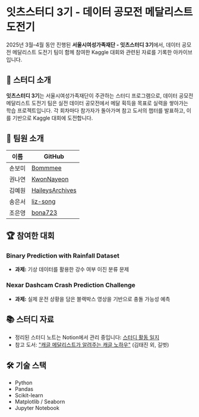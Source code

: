 # 잇츠스터디 3기 - 데이터 공모전 메달리스트 도전기

2025년 3월–4월 동안 진행된 **서울시여성가족재단 - 잇츠스터디 3기**에서, 데이터 공모전 메달리스트 도전기 팀이 함께 참여한 Kaggle 대회와 관련된 자료를 기록한 아카이브입니다.

## 🧠 스터디 소개

**잇츠스터디 3기**는 서울시여성가족재단이 주관하는 스터디 프로그램으로, 데이터 공모전 메달리스트 도전기 팀은 실전 데이터 공모전에서 메달 획득을 목표로 실력을 쌓아가는 학습 프로젝트입니다.
각 회차마다 참가자가 돌아가며 참고 도서의 챕터를 발표하고, 이를 기반으로 Kaggle 대회에 도전합니다.

## 👥 팀원 소개

| 이름 | GitHub |
|------|--------|
| 손보미 | [Bommmee](https://github.com/Bommmee) |
| 권나연 | [KwonNayeon](https://github.com/KwonNayeon) |
| 김예원 | [HaileysArchives](https://github.com/HaileysArchives) |
| 송은서 | [liz-song](https://github.com/liz-song) |
| 조은영 | [bona723](https://github.com/bona723) |

## 🏆 참여한 대회

### Binary Prediction with Rainfall Dataset
- **과제:** 기상 데이터를 활용한 강수 여부 이진 분류 문제

### Nexar Dashcam Crash Prediction Challenge
- **과제:** 실제 운전 상황을 담은 블랙박스 영상을 기반으로 충돌 가능성 예측

## 📚 스터디 자료
- 정리된 스터디 노트는 Notion에서 관리 중입니다: [스터디 활동 일지](https://www.notion.so/swits/199d39944fb9804f9a87ece747f09b59?p=1b6d39944fb980f9bde7ff40705080ee&pm=s)
- 참고 도서: ["캐글 메달리스트가 알려주는 캐글 노하우"](https://www.aladin.co.kr/shop/wproduct.aspx?ItemId=321117891&start=slayer) (김태진 외, 길벗)

## 🛠️ 기술 스택

- Python  
- Pandas  
- Scikit-learn  
- Matplotlib / Seaborn  
- Jupyter Notebook
